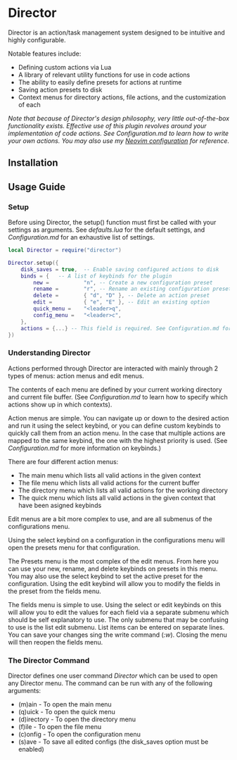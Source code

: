 # Director

Director is an action/task management system designed to be intuitive and highly configurable.

Notable features include:
- Defining custom actions via Lua
- A library of relevant utility functions for use in code actions
- The ability to easily define presets for actions at runtime
- Saving action presets to disk
- Context menus for directory actions, file actions, and the customization of each

*Note that because of Director's design philosophy, very little out-of-the-box
functionality exists. Effective use of this plugin revolves around your implementation of code actions.
See Configuration.md to learn how to write your own actions. You may also use my
[Neovim configuration](https://github.com/SamManibog/nvim/tree/main/lua/director_configs) for reference.*

## Installation

## Usage Guide

### Setup

Before using Director, the setup() function must first be called with your settings
as arguments. See *defaults.lua* for the default settings, and *Configuration.md* for 
an exhaustive list of settings.

```lua
local Director = require("director")

Director.setup({
    disk_saves = true,  -- Enable saving configured actions to disk
    binds = {   -- A list of keybinds for the plugin
        new =           "n", -- Create a new configuration preset
        rename =        "r", -- Rename an existing configuration preset
        delete =        { "d", "D" }, -- Delete an action preset
        edit =          { "e", "E" }, -- Edit an existing option
        quick_menu =    "<leader>q",
        config_menu =   "<leader>c",
    },
    actions = {...} -- This field is required. See Configuration.md for instructions on how to use this field.
})
```

### Understanding Director

Actions performed through Director are interacted with mainly through 2 types of menus:
action menus and edit menus.

The contents of each menu are defined by your current working directory and current file buffer.
(See *Configuration.md* to learn how to specify which actions show up in which contexts).

Action menus are simple. You can navigate up or down to the desired action and run it using the select keybind,
or you can define custom keybinds to quickly call them from an action menu. In the case that multiple actions
are mapped to the same keybind, the one with the highest priority is used. (See *Configuration.md* for more
information on keybinds.)

There are four different action menus:
- The main menu which lists all valid actions in the given context
- The file menu which lists all valid actions for the current buffer
- The directory menu which lists all valid actions for the working directory
- The quick menu which lists all valid actions in the given context that have been asigned keybinds

Edit menus are a bit more complex to use, and are all submenus of the configurations menu.

Using the select keybind on a configuration in the configurations menu will open the
presets menu for that configuration.

The Presets menu is the most complex of the edit menus. From here you can
use your new, rename, and delete keybinds on presets in this menu.
You may also use the select keybind to set the active preset for the configuration.
Using the edit keybind will allow you to modify the fields in the preset from the
fields menu.

The fields menu is simple to use. Using the select or edit keybinds on this will
allow you to edit the values for each field via a separate submenu which should be self explanatory to use.
The only submenu that may be confusing to use is the list edit submenu. List items can be entered on separate
lines. You can save your changes sing the write command (*:w*). Closing the menu will then reopen the fields menu.

### The Director Command

Director defines one user command *Director* which can be used to open any Director menu.
The command can be run with any of the following arguments:
- (m)ain - To open the main menu
- (q)uick - To open the quick menu
- (d)irectory - To open the directory menu
- (f)ile - To open the file menu
- (c)onfig - To open the configuration menu
- (s)ave - To save all edited configs (the disk_saves option must be enabled)
